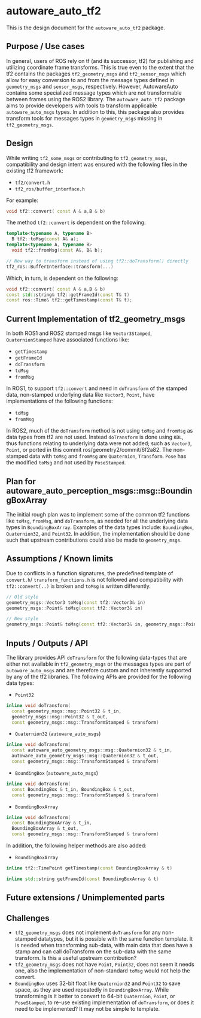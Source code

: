 # autoware_auto_tf2

This is the design document for the `autoware_auto_tf2` package.

## Purpose / Use cases

In general, users of ROS rely on tf (and its successor, tf2) for publishing and utilizing coordinate
frame transforms. This is true even to the extent that the tf2 contains the packages
`tf2_geometry_msgs` and `tf2_sensor_msgs` which allow for easy conversion to and from the message
types defined in `geometry_msgs` and `sensor_msgs`, respectively. However, AutowareAuto contains
some specialized message types which are not transformable between frames using the ROS2 library.
The `autoware_auto_tf2` package aims to provide developers with tools to transform applicable
`autoware_auto_msgs` types. In addition to this, this package also provides transform tools for
messages types in `geometry_msgs` missing in `tf2_geometry_msgs`.

## Design

While writing `tf2_some_msgs` or contributing to `tf2_geometry_msgs`, compatibility and design
intent was ensured with the following files in the existing tf2 framework:

- `tf2/convert.h`
- `tf2_ros/buffer_interface.h`

For example:

```cpp
void tf2::convert( const A & a,B & b)
```

The method `tf2::convert` is dependent on the following:

```cpp
template<typename A, typename B>
  B tf2::toMsg(const A& a);
template<typename A, typename B>
  void tf2::fromMsg(const A&, B& b);

// New way to transform instead of using tf2::doTransform() directly
tf2_ros::BufferInterface::transform(...)
```

Which, in turn, is dependent on the following:

```cpp
void tf2::convert( const A & a,B & b)
const std::string& tf2::getFrameId(const T& t)
const ros::Time& tf2::getTimestamp(const T& t);
```

## Current Implementation of tf2_geometry_msgs

In both ROS1 and ROS2 stamped msgs like `Vector3Stamped`, `QuaternionStamped` have associated
functions like:

- `getTimestamp`
- `getFrameId`
- `doTransform`
- `toMsg`
- `fromMsg`

In ROS1, to support `tf2::convert` and need in `doTransform` of the stamped data, non-stamped
underlying data like `Vector3`, `Point`, have implementations of the following functions:

- `toMsg`
- `fromMsg`

In ROS2, much of the `doTransform` method is not using `toMsg` and `fromMsg` as data types from tf2
are not used. Instead `doTransform` is done using `KDL`, thus functions relating to underlying data
were not added; such as `Vector3`, `Point`, or ported in this commit ros/geometry2/commit/6f2a82.
The non-stamped data with `toMsg` and `fromMsg` are `Quaternion`, `Transform`. `Pose` has the
modified `toMsg` and not used by `PoseStamped`.

## Plan for autoware_auto_perception_msgs::msg::BoundingBoxArray

The initial rough plan was to implement some of the common tf2 functions like `toMsg`, `fromMsg`,
and `doTransform`, as needed for all the underlying data types in `BoundingBoxArray`. Examples
of the data types include: `BoundingBox`, `Quaternion32`, and `Point32`. In addition, the
implementation should be done such that upstream contributions could also be made to `geometry_msgs`.

## Assumptions / Known limits

Due to conflicts in a function signatures, the predefined template of `convert.h`/
`transform_functions.h` is not followed and compatibility with `tf2::convert(..)` is broken and
`toMsg` is written differently.

```cpp
// Old style
geometry_msgs::Vector3 toMsg(const tf2::Vector3& in)
geometry_msgs::Point& toMsg(const tf2::Vector3& in)

// New style
geometry_msgs::Point& toMsg(const tf2::Vector3& in, geometry_msgs::Point& out)
```

## Inputs / Outputs / API

<!-- Required -->

The library provides API `doTransform` for the following data-types that are either not available
in `tf2_geometry_msgs` or the messages types are part of `autoware_auto_msgs` and are therefore
custom and not inherently supported by any of the tf2 libraries. The following APIs are provided
for the following data types:

- `Point32`

```cpp
inline void doTransform(
  const geometry_msgs::msg::Point32 & t_in,
  geometry_msgs::msg::Point32 & t_out,
  const geometry_msgs::msg::TransformStamped & transform)
```

- `Quaternion32` (`autoware_auto_msgs`)

```cpp
inline void doTransform(
  const autoware_auto_geometry_msgs::msg::Quaternion32 & t_in,
  autoware_auto_geometry_msgs::msg::Quaternion32 & t_out,
  const geometry_msgs::msg::TransformStamped & transform)
```

- `BoundingBox` (`autoware_auto_msgs`)

```cpp
inline void doTransform(
  const BoundingBox & t_in, BoundingBox & t_out,
  const geometry_msgs::msg::TransformStamped & transform)
```

- `BoundingBoxArray`

```cpp
inline void doTransform(
  const BoundingBoxArray & t_in,
  BoundingBoxArray & t_out,
  const geometry_msgs::msg::TransformStamped & transform)
```

In addition, the following helper methods are also added:

- `BoundingBoxArray`

```cpp
inline tf2::TimePoint getTimestamp(const BoundingBoxArray & t)

inline std::string getFrameId(const BoundingBoxArray & t)
```

<!-- ## Inner-workings / Algorithms -->
<!-- If applicable -->

<!-- ## Error detection and handling -->
<!-- Required -->

<!-- # Security considerations -->
<!-- Required -->
<!-- Things to consider:
- Spoofing (How do you check for and handle fake input?)
- Tampering (How do you check for and handle tampered input?)
- Repudiation (How are you affected by the actions of external actors?).
- Information Disclosure (Can data leak?).
- Denial of Service (How do you handle spamming?).
- Elevation of Privilege (Do you need to change permission levels during execution?) -->

<!-- # References / External links -->
<!-- Optional -->

## Future extensions / Unimplemented parts

## Challenges

- `tf2_geometry_msgs` does not implement `doTransform` for any non-stamped datatypes, but it is
  possible with the same function template. It is needed when transforming sub-data, with main data
  that does have a stamp and can call doTransform on the sub-data with the same transform. Is this a useful upstream contribution?
- `tf2_geometry_msgs` does not have `Point`, `Point32`, does not seem it needs one, also the
  implementation of non-standard `toMsg` would not help the convert.
- `BoundingBox` uses 32-bit float like `Quaternion32` and `Point32` to save space, as they are used
  repeatedly in `BoundingBoxArray`. While transforming is it better to convert to 64-bit `Quaternion`,
  `Point`, or `PoseStamped`, to re-use existing implementation of `doTransform`, or does it need to be
  implemented? It may not be simple to template.

<!-- # Related issues -->
<!-- Required -->
